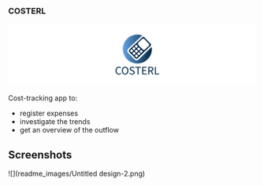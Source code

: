 ### COSTERL

![](readme_images/Untitled-1.jpg)

Cost-tracking app to: 
- register expenses 
- investigate the trends
- get an overview of the outflow

## Screenshots

![](readme_images/Untitled design-2.png)

